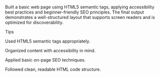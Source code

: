 Built a basic web page using HTML5 semantic tags, applying accessibility best practices and beginner-friendly SEO principles. The final output demonstrates a well-structured layout that supports screen readers and is optimized for discoverability.

Tips

Used HTML5 semantic tags appropriately.

Organized content with accessibility in mind.

Applied basic on-page SEO techniques.

Followed clean, readable HTML code structure.
